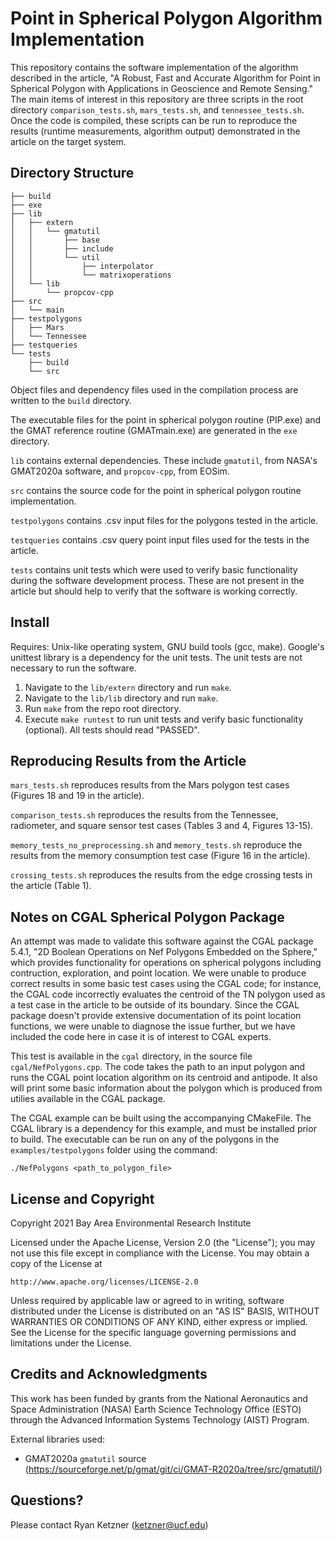 # Point in Spherical Polygon Algorithm Implementation

This repository contains the software implementation of the algorithm described in the article, "A Robust, Fast and Accurate Algorithm for Point in Spherical Polygon with Applications in Geoscience and Remote Sensing." The main items of interest in this repository are three scripts in the root directory `comparison_tests.sh`, `mars_tests.sh`, and `tennessee_tests.sh`. Once the code is compiled, these scripts can be run to reproduce the results (runtime measurements, algorithm output) demonstrated in the article on the target system. 

## Directory Structure
```
├── build
├── exe
├── lib
│   ├── extern
│   │   └── gmatutil
│   │       ├── base
│   │       ├── include
│   │       └── util
│   │           ├── interpolator
│   │           └── matrixoperations
│   └── lib
│       └── propcov-cpp
├── src
│   └── main
├── testpolygons
│   ├── Mars
│   └── Tennessee
├── testqueries
└── tests
    ├── build
    └── src
```

Object files and dependency files used in the compilation process are written to the `build` directory.

The executable files for the point in spherical polygon routine (PIP.exe) and the GMAT reference routine (GMATmain.exe) are generated in the `exe` directory.

`lib` contains external dependencies. These include `gmatutil`, from NASA's GMAT2020a software, and `propcov-cpp`, from EOSim.

`src` contains the source code for the point in spherical polygon routine implementation.

`testpolygons` contains .csv input files for the polygons tested in the article.

`testqueries` contains .csv query point input files used for the tests in the article.

`tests` contains unit tests which were used to verify basic functionality during the software development process. These are not present in the article but should help to verify that the software is working correctly.

## Install

Requires: Unix-like operating system, GNU build tools (gcc, make). Google's unittest library is a dependency for the unit tests. The unit tests are not necessary to run the software. 

1. Navigate to the `lib/extern` directory and run `make`. 
2. Navigate to the `lib/lib` directory and run `make`.
3. Run `make` from the repo root directory.
4. Execute `make runtest` to run unit tests and verify basic functionality (optional). All tests should read "PASSED".

## Reproducing Results from the Article

`mars_tests.sh` reproduces results from the Mars polygon test cases (Figures 18 and 19 in the article).

`comparison_tests.sh` reproduces the results from the Tennessee, radiometer, and square sensor test cases (Tables 3 and 4, Figures 13-15).

`memory_tests_no_preprocessing.sh` and `memory_tests.sh` reproduce the results from the memory consumption test case (Figure 16 in the article).

`crossing_tests.sh` reproduces the results from the edge crossing tests in the article (Table 1).

## Notes on CGAL Spherical Polygon Package

An attempt was made to validate this software against the CGAL package 5.4.1, "2D Boolean Operations on Nef Polygons Embedded on the Sphere," which provides functionality for operations on spherical polygons including contruction, exploration, and point location. We were unable to produce correct results in some basic test cases using the CGAL code; for instance, the CGAL code incorrectly evaluates the centroid of the TN polygon used as a test case in the article to be outside of its boundary. Since the CGAL package doesn't provide extensive documentation of its point location functions, we were unable to diagnose the issue further, but we have included the code here in case it is of interest to CGAL experts.

This test is available in the `cgal` directory, in the source file `cgal/NefPolygons.cpp`. The code takes the path to an input polygon and runs the CGAL point location algorithm on its centroid and antipode. It also will print some basic information about the polygon which is produced from utilies available in the CGAL package.

The CGAL example can be built using the accompanying CMakeFile. The CGAL library is a dependency for this example, and must be installed prior to build. The executable can be run on any of the polygons in the `examples/testpolygons` folder using the command:

`./NefPolygons <path_to_polygon_file>`

## License and Copyright

Copyright 2021 Bay Area Environmental Research Institute

Licensed under the Apache License, Version 2.0 (the "License");
you may not use this file except in compliance with the License.
You may obtain a copy of the License at

    http://www.apache.org/licenses/LICENSE-2.0

Unless required by applicable law or agreed to in writing, software
distributed under the License is distributed on an "AS IS" BASIS,
WITHOUT WARRANTIES OR CONDITIONS OF ANY KIND, either express or implied.
See the License for the specific language governing permissions and
limitations under the License.

## Credits and Acknowledgments

This work has been funded by grants from the National Aeronautics and Space Administration (NASA) Earth Science Technology Office (ESTO) through the Advanced Information Systems Technology (AIST) Program.

External libraries used:

* GMAT2020a `gmatutil` source (https://sourceforge.net/p/gmat/git/ci/GMAT-R2020a/tree/src/gmatutil/)

## Questions?

Please contact Ryan Ketzner (ketzner@ucf.edu)
